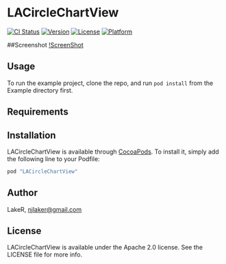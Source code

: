 # LACircleChartView

[![CI Status](http://img.shields.io/travis/LakeR/LACircleChartView.svg?style=flat)](https://travis-ci.org/huhk345/LACircleChartView)
[![Version](https://img.shields.io/cocoapods/v/LACircleChartView.svg?style=flat)](http://cocoapods.org/pods/LACircleChartView)
[![License](https://img.shields.io/cocoapods/l/LACircleChartView.svg?style=flat)](http://cocoapods.org/pods/LACircleChartView)
[![Platform](https://img.shields.io/cocoapods/p/LACircleChartView.svg?style=flat)](http://cocoapods.org/pods/LACircleChartView)

##Screenshot
[!ScreenShot](https://raw.github.com/huhk345/LACircleChartView/master/ScreenShot/screenshot/screenshot.jpg)


## Usage

To run the example project, clone the repo, and run `pod install` from the Example directory first.

## Requirements

## Installation

LACircleChartView is available through [CocoaPods](http://cocoapods.org). To install
it, simply add the following line to your Podfile:

```ruby
pod "LACircleChartView"
```

## Author

LakeR, njlaker@gmail.com

## License

LACircleChartView is available under the Apache 2.0 license. See the LICENSE file for more info.
